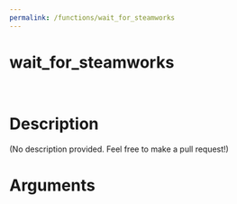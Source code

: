 ```yaml
---
permalink: /functions/wait_for_steamworks
---
```

# wait_for_steamworks  
&nbsp;  
# Description  
(No description provided. Feel free to make a pull request!) 
&nbsp;  
# Arguments


